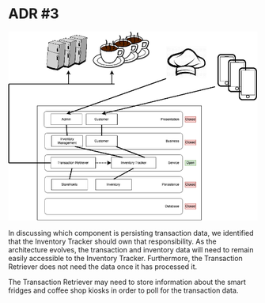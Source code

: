 # ADR #3

![Topology Diagram #1](./topology_v2.png)

In discussing which component is persisting transaction data, we identified that the Inventory Tracker should own that responsibility. As the architecture evolves, the transaction and inventory data will need to remain easily accessible to the Inventory Tracker. Furthermore, the Transaction Retriever does not need the data once it has processed it.

The Transaction Retriever may need to store information about the smart fridges and coffee shop kiosks in order to poll for the transaction data.
